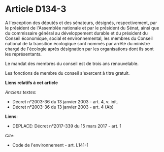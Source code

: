 # Article D134-3

A l'exception des députés et des sénateurs, désignés, respectivement, par le président de l'Assemblée nationale et par le
président du Sénat, ainsi que du commissaire général au développement durable et du président du Conseil économique, social
et environnemental, les membres du Conseil national de la transition écologique sont nommés par arrêté du ministre chargé de
l'écologie après désignation par les organisations dont ils sont les représentants.

Le mandat des membres du conseil est de trois ans renouvelable.

Les fonctions de membre du conseil s'exercent à titre gratuit.

**Liens relatifs à cet article**

_Anciens textes_:

  - Décret n°2003-36 du 13 janvier 2003 - art. 4, v. init.
  - Décret n°2003-36 du 13 janvier 2003 - art. 4 (Ab)

**Liens**:

  - DEPLACE: Décret n°2017-339 du 15 mars 2017 - art. 1

_Cite_:

  - Code de l'environnement - art. L141-1
